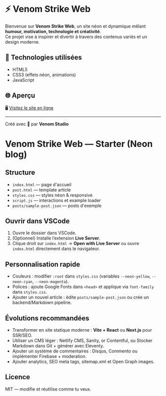 # ⚡ Venom Strike Web

Bienvenue sur **Venom Strike Web**, un site néon et dynamique mêlant **humour, motivation, technologie et créativité**.  
Ce projet vise à inspirer et divertir à travers des contenus variés et un design moderne.

## 🧠 Technologies utilisées
- HTML5  
- CSS3 (effets néon, animations)  
- JavaScript  

## 🌐 Aperçu
🖥️ [Visitez le site en ligne]( https://casanovathunder99-dot.github.io/venom-strike-web/)

---

Créé avec 💜 par **Venom Studio**
# Venom Strike Web — Starter (Neon blog)

## Structure
- `index.html` — page d'accueil
- `post.html` — template article
- `styles.css` — styles néon & responsive
- `script.js` — interactions et example loader
- `posts/sample-post.json` — posts d'exemple

## Ouvrir dans VSCode
1. Ouvre le dossier dans VSCode.
2. (Optionnel) Installe l’extension **Live Server**.
3. Clique droit sur `index.html` → **Open with Live Server** ou ouvre `index.html` directement dans le navigateur.

## Personnalisation rapide
- Couleurs : modifier `:root` dans `styles.css` (variables `--neon-yellow`, `--neon-cyan`, `--neon-magenta`).
- Polices : ajoute Google Fonts dans `<head>` et applique via `font-family` dans `styles.css`.
- Ajouter un nouvel article : édite `posts/sample-post.json` ou crée un backend/Markdown pipeline.

## Évolutions recommandées
- Transformer en site statique moderne : **Vite + React** ou **Next.js** pour SSR/SEO.
- Utiliser un CMS léger : Netlify CMS, Sanity, or Contentful, ou Stocker Markdown dans Git + générer avec Eleventy.
- Ajouter un système de commentaires : Disqus, Commento ou implémenter Firebase + moderation.
- Ajouter analytics, SEO meta tags, sitemap.xml et Open Graph images.

## Licence

MIT — modifie et réutilise comme tu veux.
